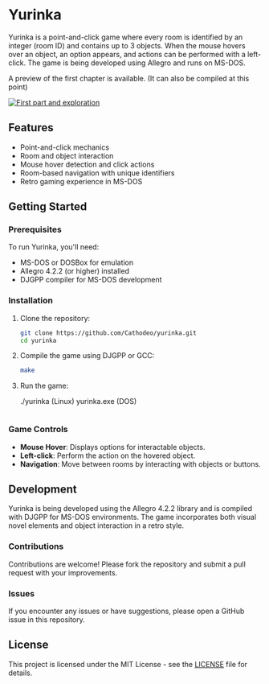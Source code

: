 
# Yurinka

Yurinka is a point-and-click game where every room is identified by an integer (room ID) and contains up to 3 objects. When the mouse hovers over an object, an option appears, and actions can be performed with a left-click. The game is being developed using Allegro and runs on MS-DOS.

A preview of the first chapter is available.
(It can also be compiled at this point)

[![First part and exploration](https://img.youtube.com/vi/RALh5yZn0ro/maxresdefault.jpg)](https://www.youtube.com/watch?v=RALh5yZn0ro&list=PLQbQSDkKiQ_uVIPC2KEMWyusfSR4CJvC9)


## Features

- Point-and-click mechanics
- Room and object interaction
- Mouse hover detection and click actions
- Room-based navigation with unique identifiers
- Retro gaming experience in MS-DOS

## Getting Started

### Prerequisites

To run Yurinka, you'll need:

- MS-DOS or DOSBox for emulation
- Allegro 4.2.2 (or higher) installed
- DJGPP compiler for MS-DOS development

### Installation

1. Clone the repository:
   ```bash
   git clone https://github.com/Cathodeo/yurinka.git
   cd yurinka
   ```

2. Compile the game using DJGPP or GCC:
   ```bash
   make
   ```

3. Run the game:

   ./yurinka (Linux)
   yurinka.exe (DOS)
   ```

### Game Controls

- **Mouse Hover**: Displays options for interactable objects.
- **Left-click**: Perform the action on the hovered object.
- **Navigation**: Move between rooms by interacting with objects or buttons.

## Development

Yurinka is being developed using the Allegro 4.2.2 library and is compiled with DJGPP for MS-DOS environments. The game incorporates both visual novel elements and object interaction in a retro style.

### Contributions

Contributions are welcome! Please fork the repository and submit a pull request with your improvements.

### Issues

If you encounter any issues or have suggestions, please open a GitHub issue in this repository.

## License

This project is licensed under the MIT License - see the [LICENSE](LICENSE) file for details.
